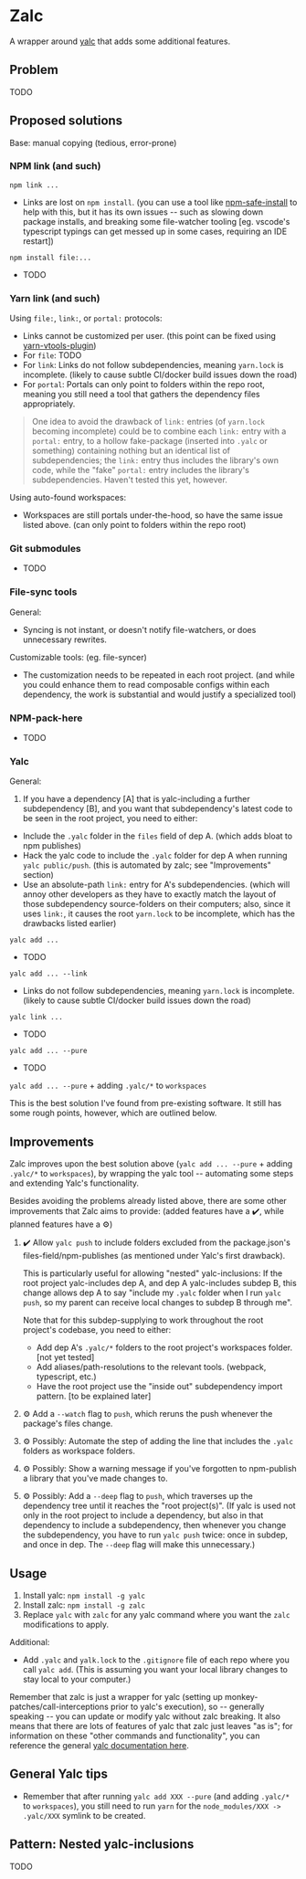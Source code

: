 # Zalc

A wrapper around [yalc](https://github.com/wclr/yalc) that adds some additional features.

## Problem

TODO

## Proposed solutions

Base: manual copying (tedious, error-prone)

### NPM link (and such)

`npm link ...`
* Links are lost on `npm install`. (you can use a tool like [npm-safe-install](https://github.com/UD-UD/npm-safe-install) to help with this, but it has its own issues -- such as slowing down package installs, and breaking some file-watcher tooling [eg. vscode's typescript typings can get messed up in some cases, requiring an IDE restart])

`npm install file:...`
* TODO

### Yarn link (and such)

Using `file:`, `link:`, or `portal:` protocols:
* Links cannot be customized per user. (this point can be fixed using [yarn-vtools-plugin](https://github.com/Venryx/yarn-vtools))
* For `file`: TODO
* For `link`: Links do not follow subdependencies, meaning `yarn.lock` is incomplete. (likely to cause subtle CI/docker build issues down the road)
* For `portal`: Portals can only point to folders within the repo root, meaning you still need a tool that gathers the dependency files appropriately.

> One idea to avoid the drawback of `link:` entries (of `yarn.lock` becoming incomplete) could be to combine each `link:` entry with a `portal:` entry, to a hollow fake-package (inserted into `.yalc` or something) containing nothing but an identical list of subdependencies; the `link:` entry thus includes the library's own code, while the "fake" `portal:` entry includes the library's subdependencies. Haven't tested this yet, however. 

Using auto-found workspaces:
* Workspaces are still portals under-the-hood, so have the same issue listed above. (can only point to folders within the repo root)

### Git submodules
* TODO

### File-sync tools

General:
* Syncing is not instant, or doesn't notify file-watchers, or does unnecessary rewrites.

Customizable tools: (eg. file-syncer)
* The customization needs to be repeated in each root project. (and while you could enhance them to read composable configs within each dependency, the work is substantial and would justify a specialized tool)

### NPM-pack-here
* TODO

### Yalc

General:
1) If you have a dependency [A] that is yalc-including a further subdependency [B], and you want that subdependency's latest code to be seen in the root project, you need to either:
* Include the `.yalc` folder in the `files` field of dep A. (which adds bloat to npm publishes)
* Hack the yalc code to include the `.yalc` folder for dep A when running `yalc public/push`. (this is automated by zalc; see "Improvements" section)
* Use an absolute-path `link:` entry for A's subdependencies. (which will annoy other developers as they have to exactly match the layout of those subdependency source-folders on their computers; also, since it uses `link:`, it causes the root `yarn.lock` to be incomplete, which has the drawbacks listed earlier)

`yalc add ...`
* TODO

`yalc add ... --link`
* Links do not follow subdependencies, meaning `yarn.lock` is incomplete. (likely to cause subtle CI/docker build issues down the road)

`yalc link ...`
* TODO

`yalc add ... --pure`
* TODO

`yalc add ... --pure` + adding `.yalc/*` to `workspaces`

This is the best solution I've found from pre-existing software. It still has some rough points, however, which are outlined below.

## Improvements

Zalc improves upon the best solution above (`yalc add ... --pure` + adding `.yalc/*` to `workspaces`), by wrapping the yalc tool -- automating some steps and extending Yalc's functionality.

Besides avoiding the problems already listed above, there are some other improvements that Zalc aims to provide: (added features have a ✔️, while planned features have a ⚙️)
1) ✔️ Allow `yalc push` to include folders excluded from the package.json's files-field/npm-publishes (as mentioned under Yalc's first drawback).

	This is particularly useful for allowing "nested" yalc-inclusions: If the root project yalc-includes dep A, and dep A yalc-includes subdep B, this change allows dep A to say "include my `.yalc` folder when I run `yalc push`, so my parent can receive local changes to subdep B through me".

	Note that for this subdep-supplying to work throughout the root project's codebase, you need to either:
	* Add dep A's `.yalc/*` folders to the root project's workspaces folder. [not yet tested]
	* Add aliases/path-resolutions to the relevant tools. (webpack, typescript, etc.)
	* Have the root project use the "inside out" subdependency import pattern. [to be explained later]
2) ⚙️ Add a `--watch` flag to `push`, which reruns the push whenever the package's files change.
3) ⚙️ Possibly: Automate the step of adding the line that includes the `.yalc` folders as workspace folders.
4) ⚙️ Possibly: Show a warning message if you've forgotten to npm-publish a library that you've made changes to.
5) ⚙️ Possibly: Add a `--deep` flag to `push`, which traverses up the dependency tree until it reaches the "root project(s)". (If yalc is used not only in the root project to include a dependency, but also in that dependency to include a subdependency, then whenever you change the subdependency, you have to run `yalc push` twice: once in subdep, and once in dep. The `--deep` flag will make this unnecessary.)

## Usage

1) Install yalc: `npm install -g yalc`
2) Install zalc: `npm install -g zalc`
3) Replace `yalc` with `zalc` for any yalc command where you want the `zalc` modifications to apply.

Additional:
* Add `.yalc` and `yalk.lock` to the `.gitignore` file of each repo where you call `yalc add`. (This is assuming you want your local library changes to stay local to your computer.)

Remember that zalc is just a wrapper for yalc (setting up monkey-patches/call-interceptions prior to yalc's execution), so -- generally speaking -- you can update or modify yalc without zalc breaking. It also means that there are lots of features of yalc that zalc just leaves "as is"; for information on these "other commands and functionality", you can reference the general [yalc documentation here](https://github.com/wclr/yalc).

## General Yalc tips

* Remember that after running `yalc add XXX --pure` (and adding `.yalc/*` to `workspaces`), you still need to run `yarn` for the `node_modules/XXX -> .yalc/XXX` symlink to be created.

## Pattern: Nested yalc-inclusions

TODO